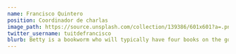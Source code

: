 ```yaml
---
name: Francisco Quintero
position: Coordinador de charlas
image_path: https://source.unsplash.com/collection/139386/601x601?a=.png
twitter_username: tuitdefrancisco
blurb: Betty is a bookworm who will typically have four books on the go.
---
```

